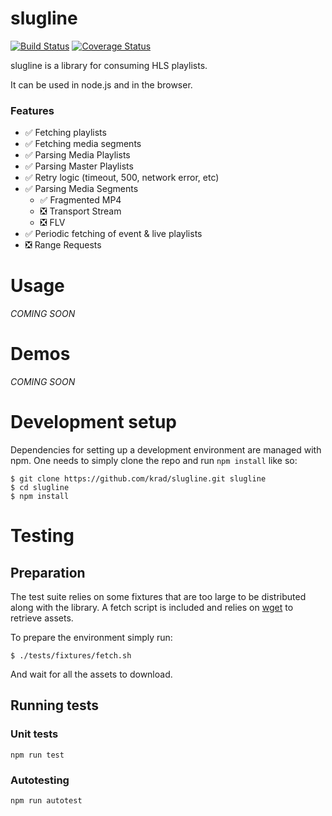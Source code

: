 slugline
========

[![Build Status](https://travis-ci.com/krad/slugline.svg?branch=master)](https://travis-ci.com/krad/slugline)
[![Coverage Status](https://coveralls.io/repos/github/krad/slugline/badge.svg?branch=master)](https://coveralls.io/github/krad/slugline?branch=master)

slugline is a library for consuming HLS playlists.

It can be used in node.js and in the browser.

### Features

  * ✅ Fetching playlists
  * ✅ Fetching media segments
  * ✅ Parsing Media Playlists
  * ✅ Parsing Master Playlists
  * ✅ Retry logic (timeout, 500, network error, etc)
  * ✅ Parsing Media Segments
    * ✅ Fragmented MP4
    * ❎ Transport Stream
    * ❎ FLV
  * ✅ Periodic fetching of event & live playlists
  * ❎ Range Requests

# Usage

*COMING SOON*

# Demos

*COMING SOON*

# Development setup

Dependencies for setting up a development environment are managed with npm.
One needs to simply clone the repo and run `npm install` like so:

```
$ git clone https://github.com/krad/slugline.git slugline
$ cd slugline
$ npm install
```

# Testing

## Preparation

The test suite relies on some fixtures that are too large to be distributed along with the library.
A fetch script is included and relies on [wget](https://www.gnu.org/software/wget/) to retrieve assets.

To prepare the environment simply run:
```
$ ./tests/fixtures/fetch.sh
```

And wait for all the assets to download.

## Running tests

### Unit tests

`npm run test`

### Autotesting

`npm run autotest`
